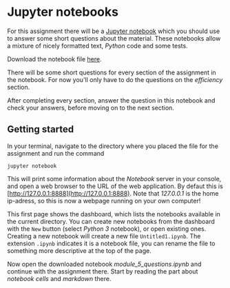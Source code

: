 
# Jupyter notebooks

For this assignment there will be a [Jupyter notebook](http://jupyter.org/)
which you should use to answer some short questions about the material. These
notebooks allow a mixture of nicely formatted text, *Python* code and some
tests. 

Download the notebook file [here](module_5_questions.ipynb).

There will be some short questions for every section of the assignment in the
notebook. For now you'll only have to do the questions on the *efficiency*
section.

After completing every section, answer the question in this notebook and check
your answers, before moving on to the next section.

## Getting started

In your terminal, navigate to the directory where you placed the file for the assignment and run the command
    
    jupyter notebook

This will print some information about the *Notebook* server in your console, and open a web browser to the URL of the web application. By defaut this is [http://127.0.0.1:8888](http://127.0.0.1:8888). Note that *127.0.0.1* is the home ip-adress, so this is now a webpage running on your own computer!

This first page shows the dashboard, which lists the notebooks available in the current directory. You can create new notebooks from the dashboard with the `New` button (select *Python 3* notebook), or open existing ones. Creating a new notebook will create a new file `Untitled1.ipynb`. The extension `.ipynb` indicates it is a notebook file, you can rename the file to something more descriptive at the top of the page.

Now open the downloaded notebook *module_5_questions.ipynb* and continue with
the assignment there. Start by reading the part about *notebook cells* and
*markdown* there.


